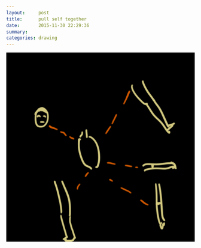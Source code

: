 ```yaml
---
layout:     post
title:      pull self together
date:       2015-11-30 22:29:36
summary:    
categories: drawing
---
```

![pull self together](/images/diary/pull-self-together.png "tommorrow enters the last month of 2015.")
